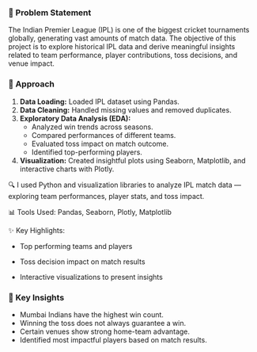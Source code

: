 ### 🧩 Problem Statement
The Indian Premier League (IPL) is one of the biggest cricket tournaments globally, generating vast amounts of match data. The objective of this project is to explore historical IPL data and derive meaningful insights related to team performance, player contributions, toss decisions, and venue impact.

### 🚀 Approach
1. **Data Loading:** Loaded IPL dataset using Pandas.
2. **Data Cleaning:** Handled missing values and removed duplicates.
3. **Exploratory Data Analysis (EDA):**
   - Analyzed win trends across seasons.
   - Compared performances of different teams.
   - Evaluated toss impact on match outcome.
   - Identified top-performing players.
4. **Visualization:** Created insightful plots using Seaborn, Matplotlib, and interactive charts with Plotly.

🔍 I used Python and visualization libraries to analyze IPL match data — exploring team performances, player stats, and toss impact.

📊 Tools Used: Pandas, Seaborn, Plotly, Matplotlib

✨ Key Highlights:

- Top performing teams and players

- Toss decision impact on match results

- Interactive visualizations to present insights

### 📌 Key Insights
- Mumbai Indians have the highest win count.
- Winning the toss does not always guarantee a win.
- Certain venues show strong home-team advantage.
- Identified most impactful players based on match results.
